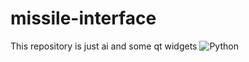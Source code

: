 # missile-interface
This repository is just ai and some qt widgets
![Python](https://img.shields.io/badge/python-3670A0?style=for-the-badge&logo=python&logoColor=ffdd54)

